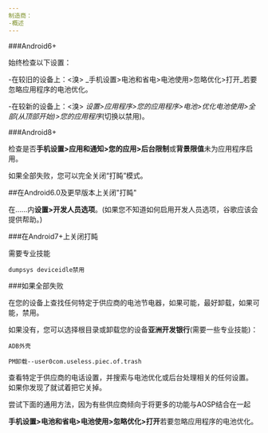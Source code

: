 ```yaml
---
制造商：
-概述
---
```


###Android6+

始终检查以下设置：

-在较旧的设备上：<溴>
_手机设置>电池和省电>电池使用>忽略优化>打开_若要忽略应用程序的电池优化。

-在较新的设备上：<溴>
_设置>应用程序>您的应用程序>电池>优化电池使用>全部(从顶部开始)>您的应用程序_(切换以禁用)。

###Android8+

检查是否**手机设置>应用和通知>您的应用>后台限制**或**背景限值**未为应用程序启用。

如果全部失败，您可以完全关闭“打盹”模式。

##在Android6.0及更早版本上关闭"打盹"

在……内**设置>开发人员选项**。(如果您不知道如何启用开发人员选项，谷歌应该会提供帮助。)

###在Android7+上关闭打盹

需要专业技能

`dumpsys deviceidle禁用`

###如果全部失败

在您的设备上查找任何特定于供应商的电池节电器，如果可能，最好卸载，如果可能，禁用。


如果没有，您可以选择根目录或卸载您的设备**亚洲开发银行**(需要一些专业技能)：

`ADB外壳`

`PM卸载--user0com.useless.piec.of.trash`


查看特定于供应商的电话设置，并搜索与电池优化或后台处理相关的任何设置。
如果你发现了就试着把它关掉。


尝试下面的通用方法，因为有些供应商倾向于将更多的功能与AOSP结合在一起


**手机设置>电池和省电>电池使用>忽略优化>打开**若要忽略应用程序的电池优化。
